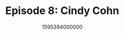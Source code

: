 ---
templateKey: podcast-episode
public: true
url: podcast/episode-8-cindy-cohn
title: " Episode 8: Cindy Cohn "
description:  Go down the rabbit hole with Cindy Cohn, Executive Director for the Electronic Frontier Foundation (EFF), an organization that advocates for our civil liberties and freedom online. A fascinating conversation on the encryption wars, protecting our 4th amendment rights, and EFF’s battle against the dragnet policy. 
date: 1595394000000
featuredimage: /img/podcast/EpisodeHeader_CCohn_Website.jpg
socialimage: https://www.orchid.com/img/podcast/EpisodeHeader_CCohn.png
platformurls:
 - https://podcasts.apple.com/us/podcast/nsa-and-protecting-our-4th-amendment-rights-with-cindy-cohn/id1516705670?i=1000486520461
 - https://open.spotify.com/episode/2yV1SzQSAw15oflijgf6aE
 - https://www.stitcher.com/show/follow-the-white-rabbit/episode/nsa-and-protecting-our-4th-amendment-rights-with-cindy-cohn-76541636
 - https://www.deezer.com/us/episode/236813112
 - https://www.podbean.com/media/share/dir-be4te-ad639f1
 - https://tunein.com/podcasts/Technology-Podcasts/Follow-the-White-Rabbit-p1330281/?topicId=156108853
---